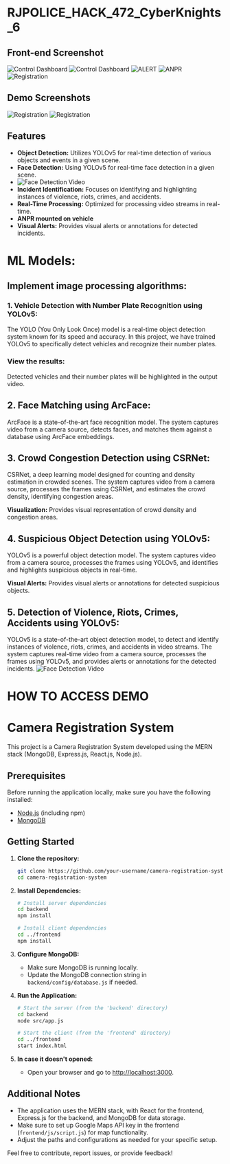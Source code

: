 # RJPOLICE_HACK_472_CyberKnights_6
## Front-end Screenshot
![Control Dashboard](https://github.com/aksweb/RJPOLICE_HACK_472_CyberKnights_6/blob/main/ongoing_frontend/screenshots/1.png)
![Control Dashboard](https://github.com/aksweb/RJPOLICE_HACK_472_CyberKnights_6/blob/main/ongoing_frontend/screenshots/mapalert.png)
![ALERT](https://github.com/aksweb/RJPOLICE_HACK_472_CyberKnights_6/blob/main/ongoing_frontend/screenshots/alert.png)
![ANPR](https://github.com/aksweb/RJPOLICE_HACK_472_CyberKnights_6/blob/main/ongoing_frontend/screenshots/se.png)
![Registration](https://github.com/aksweb/RJPOLICE_HACK_472_CyberKnights_6/blob/main/ongoing_frontend/screenshots/2.png)

## Demo Screenshots
![Registration](https://github.com/aksweb/RJPOLICE_HACK_472_CyberKnights_6/blob/main/demo_working/screenshots/Screenshot%20(1697).png)
![Registration](https://github.com/aksweb/RJPOLICE_HACK_472_CyberKnights_6/blob/main/demo_working/screenshots/Screenshot%20(1699).png)

## Features

- **Object Detection:** Utilizes YOLOv5 for real-time detection of various objects and events in a given scene.
- **Face Detection:** Using YOLOv5 for real-time face detection in a given scene.
-  ![Face Detection Video](ml/face1.gif)
- **Incident Identification:** Focuses on identifying and highlighting instances of violence, riots, crimes, and accidents.
- **Real-Time Processing:** Optimized for processing video streams in real-time.
- **ANPR mounted on vehicle** 
- **Visual Alerts:** Provides visual alerts or annotations for detected incidents.

# ML Models:
## Implement image processing algorithms:

### 1. Vehicle Detection with Number Plate Recognition using YOLOv5:

The YOLO (You Only Look Once) model is a real-time object detection system known for its speed and accuracy. In this project, we have trained YOLOv5 to specifically detect vehicles and recognize their number plates.
  
### View the results:
Detected vehicles and their number plates will be highlighted in the output video.

## 2. Face Matching using ArcFace:

ArcFace is a state-of-the-art face recognition model. The system captures video from a camera source, detects faces, and matches them against a database using ArcFace embeddings.

## 3. Crowd Congestion Detection using CSRNet:

CSRNet, a deep learning model designed for counting and density estimation in crowded scenes. The system captures video from a camera source, processes the frames using CSRNet, and estimates the crowd density, identifying congestion areas.

 **Visualization:** Provides visual representation of crowd density and congestion areas.

 ## 4. Suspicious Object Detection using YOLOv5:
 
YOLOv5 is a powerful object detection model. The system captures video from a camera source, processes the frames using YOLOv5, and identifies and highlights suspicious objects in real-time.

**Visual Alerts:** Provides visual alerts or annotations for detected suspicious objects.

## 5. Detection of Violence, Riots, Crimes, Accidents using YOLOv5:

YOLOv5 is a state-of-the-art object detection model, to detect and identify instances of violence, riots, crimes, and accidents in video streams. The system captures real-time video from a camera source, processes the frames using YOLOv5, and provides alerts or annotations for the detected incidents.
 ![Face Detection Video](ml/sim2.gif)
# HOW TO ACCESS DEMO
# Camera Registration System

This project is a Camera Registration System developed using the MERN stack (MongoDB, Express.js, React.js, Node.js).

## Prerequisites

Before running the application locally, make sure you have the following installed:

- [Node.js](https://nodejs.org/) (including npm)
- [MongoDB](https://www.mongodb.com/try/download/community)

## Getting Started

1. **Clone the repository:**

    ```bash
    git clone https://github.com/your-username/camera-registration-system.git
    cd camera-registration-system
    ```

2. **Install Dependencies:**

    ```bash
    # Install server dependencies
    cd backend
    npm install

    # Install client dependencies
    cd ../frontend
    npm install
    ```

3. **Configure MongoDB:**

    - Make sure MongoDB is running locally.
    - Update the MongoDB connection string in `backend/config/database.js` if needed.

4. **Run the Application:**

    ```bash
    # Start the server (from the 'backend' directory)
    cd backend
    node src/app.js

    # Start the client (from the 'frontend' directory)
    cd ../frontend
    start index.html
    ```

5. **In case it doesn't opened:**

    - Open your browser and go to [http://localhost:3000](http://localhost:3000).



## Additional Notes

- The application uses the MERN stack, with React for the frontend, Express.js for the backend, and MongoDB for data storage.
- Make sure to set up Google Maps API key in the frontend (`frontend/js/script.js`) for map functionality.
- Adjust the paths and configurations as needed for your specific setup.

Feel free to contribute, report issues, or provide feedback!

